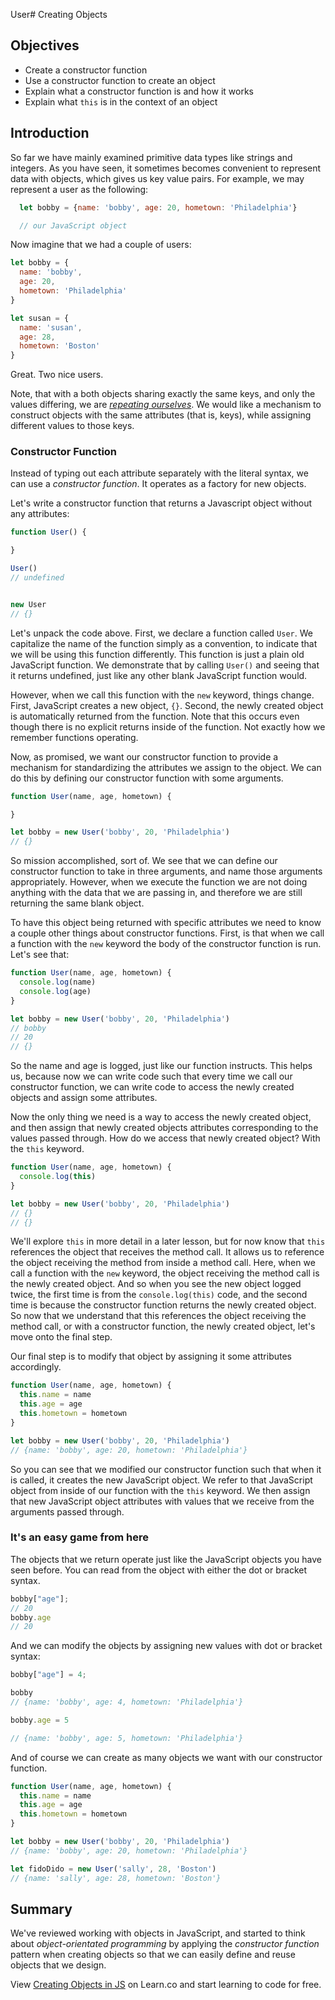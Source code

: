 User# Creating Objects

## Objectives
+ Create a constructor function
+ Use a constructor function to create an object
+ Explain what a constructor function is and how it works
+ Explain what `this` is in the context of an object

## Introduction

So far we have mainly examined primitive data types like strings and integers.  As you have seen, it sometimes becomes convenient to represent data with objects, which gives us key value pairs. For example, we may represent a user as the following:

```javascript
  let bobby = {name: 'bobby', age: 20, hometown: 'Philadelphia'}

  // our JavaScript object
````

Now imagine that we had a couple of users:

```js
let bobby = {
  name: 'bobby',
  age: 20,
  hometown: 'Philadelphia'
}

let susan = {
  name: 'susan',
  age: 28,
  hometown: 'Boston'
}

```

Great. Two nice users.

Note, that with a both objects sharing exactly the same keys, and only the values differing, we are *[repeating ourselves](https://en.wikipedia.org/wiki/Don%27t_repeat_yourself)*.  We would like a mechanism to construct objects with the same attributes (that is, keys), while assigning different values to those keys.   

### Constructor Function

Instead of typing out each attribute separately with the literal syntax, we can use a *constructor function*.  It operates as a factory for new objects.

Let's write a constructor function that returns a Javascript object without any attributes:

```js
function User() {

}

User()
// undefined


new User
// {}
```

Let's unpack the code above.  First, we declare a function called `User`.  We capitalize the name of the function simply as a convention, to indicate that we will be using this function differently.  This function is just a plain old JavaScript function.  We demonstrate that by calling `User()` and seeing that it returns undefined, just like any other blank JavaScript function would.  

However, when we call this function with the `new` keyword, things change.  First, JavaScript creates a new object, `{}`.  Second, the newly created object is automatically returned from the function.  Note that this occurs even though there is no explicit returns inside of the function.  Not exactly how we remember functions operating.  

Now, as promised, we want our constructor function to provide a mechanism for standardizing the attributes we assign to the object.  We can do this by defining our constructor function with some arguments.

```js
function User(name, age, hometown) {

}

let bobby = new User('bobby', 20, 'Philadelphia')
// {}
```

So mission accomplished, sort of.  We see that we can define our constructor function to take in three arguments, and name those arguments appropriately.  However, when we execute the function we are not doing anything with the data that we are passing in, and therefore we are still returning the same blank object.  

To have this object being returned with specific attributes we need to know a couple other things about constructor functions. First, is that when we call a function with the `new` keyword the body of the constructor function is run.  Let's see that:

```js
function User(name, age, hometown) {
  console.log(name)
  console.log(age)
}

let bobby = new User('bobby', 20, 'Philadelphia')
// bobby
// 20
// {}
```

So the name and age is logged, just like our function instructs.  This helps us, because now we can write code such that every time we call our constructor function, we can write code to access the newly created objects and assign some attributes.

Now the only thing we need is a way to access the newly created object, and then assign that newly created objects attributes corresponding to the values passed through.  How do we access that newly created object?  With the `this` keyword.

```js
function User(name, age, hometown) {
  console.log(this)
}

let bobby = new User('bobby', 20, 'Philadelphia')
// {}
// {}
```

We'll explore `this` in more detail in a later lesson, but for now know that `this` references the object that receives the method call.  It allows us to reference the object receiving the method from inside a method call.  Here, when we call a function with the `new` keyword, the object receiving the method call is the newly created object.  And so when you see the new object logged twice, the first time is from the `console.log(this)` code, and the second time is because the constructor function returns the newly created object.  So now that we understand that this references the object receiving the method call, or with a constructor function, the newly created object, let's move onto the final step.  

Our final step is to modify that object by assigning it some attributes accordingly.   

```js
function User(name, age, hometown) {
  this.name = name
  this.age = age
  this.hometown = hometown
}

let bobby = new User('bobby', 20, 'Philadelphia')
// {name: 'bobby', age: 20, hometown: 'Philadelphia'}
```
So you can see that we modified our constructor function such that when it is called, it creates the new JavaScript object.  We refer to that JavaScript object from inside of our function with the `this` keyword.  We then assign that new JavaScript object attributes with values that we receive from the arguments passed through.

### It's an easy game from here

The objects that we return operate just like the JavaScript objects you have seen before.  You can read from the object with either the dot or bracket syntax.  

```js
bobby["age"];
// 20
bobby.age
// 20
```

And we can modify the objects by assigning new values with dot or bracket syntax:

```js
bobby["age"] = 4;

bobby
// {name: 'bobby', age: 4, hometown: 'Philadelphia'}

bobby.age = 5

// {name: 'bobby', age: 5, hometown: 'Philadelphia'}
```

And of course we can create as many objects we want with our constructor function.

```js
function User(name, age, hometown) {
  this.name = name
  this.age = age
  this.hometown = hometown
}

let bobby = new User('bobby', 20, 'Philadelphia')
// {name: 'bobby', age: 20, hometown: 'Philadelphia'}

let fidoDido = new User('sally', 28, 'Boston')
// {name: 'sally', age: 28, hometown: 'Boston'}
```

## Summary

We've reviewed working with objects in JavaScript, and started to think about *object-orientated programming* by applying the *constructor function* pattern when creating objects so that we can easily define and reuse objects that we design.

<p class='util--hide'>View <a href='https://learn.co/lessons/js-create-objects-readme'>Creating Objects in JS</a> on Learn.co and start learning to code for free.</p>
